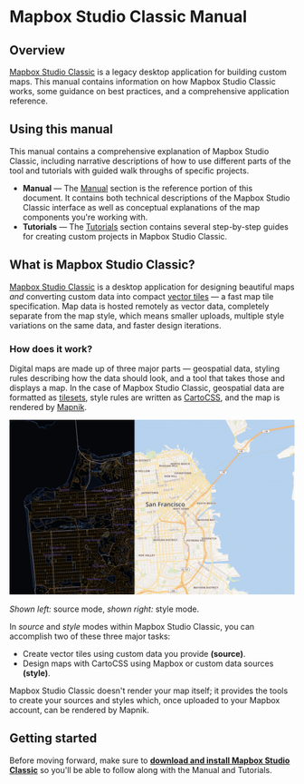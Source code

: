 # Mapbox Studio Classic Manual

## Overview

[Mapbox Studio Classic](https://www.mapbox.com/help/define-mapbox-studio-classic) is a legacy desktop application for building custom maps. This manual contains information on how Mapbox Studio Classic works, some guidance on best practices, and a comprehensive application reference.

## Using this manual

This manual contains a comprehensive explanation of Mapbox Studio Classic, including narrative descriptions of how to use different parts of the tool and tutorials with guided walk throughs of specific projects.

- **Manual** &mdash; The [Manual](https://www.mapbox.com/help/studio-classic-manual/) section is the reference portion of this document. It contains both technical descriptions of the Mapbox Studio Classic interface as well as conceptual explanations of the map components you're working with.
- **Tutorials** &mdash; The [Tutorials](https://www.mapbox.com/help/studio-classic-manual-tutorials) section contains several step-by-step guides for creating custom projects in Mapbox Studio Classic.


## What is Mapbox Studio Classic?

[Mapbox Studio Classic](https://github.com/mapbox/mapbox-studio-classic) is a desktop application for designing beautiful maps *and* converting custom data into compact [vector tiles](https://www.mapbox.com/developers/vector-tiles) &mdash; a fast map tile specification. Map data is hosted remotely as vector data, completely separate from the map style, which means smaller uploads, multiple style variations on the same data, and faster design iterations.

### How does it work?

Digital maps are made up of three major parts &mdash; geospatial data, styling rules describing how the data should look, and a tool that takes those and displays a map. In the case of Mapbox Studio Classic, geospatial data are formatted as [tilesets](https://www.mapbox.com/help/define-tileset), style rules are written as [CartoCSS](https://www.mapbox.com/help/define-cartocss), and the map is rendered by [Mapnik](http://mapnik.org/).

![comparison of geospatial data in Mapbox Studio Classic's source mode and a styled map in style mode](../img/data-style+source.png)

*Shown left:* source mode, *shown right:* style mode.

In *source* and *style* modes within Mapbox Studio Classic, you can accomplish two of these three major tasks:

- Create vector tiles using custom data you provide **(source)**.
- Design maps with CartoCSS using Mapbox or custom data sources **(style)**.

Mapbox Studio Classic doesn't render your map itself; it provides the tools to create your sources and styles which, once uploaded to your Mapbox account, can be rendered by Mapnik.

## Getting started

Before moving forward, make sure to [**download and install Mapbox Studio Classic**](https://github.com/mapbox/mapbox-studio-classic) so you'll be able to follow along with the Manual and Tutorials.
